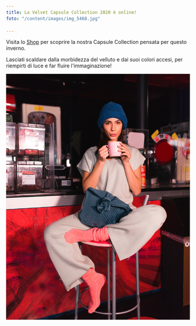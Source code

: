 ```yaml
---
title: La Velvet Capsule Collection 2020 è online!
foto: "/content/images/img_5468.jpg"

---
```

Visita lo [Shop](https://ledue-factory.myshopify.com) per scoprire la nostra Capsule Collection pensata per questo inverno.

Lasciati scaldare dalla morbidezza del velluto e dai suoi colori accesi, per riempirti di luce e far fluire l'immaginazione!

![](/content/images/img_4961-copy.jpg)